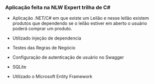 ### Aplicação feita na NLW Expert trilha de C#

- Aplicação .NET/C# em que existe um Leilão e nesse leilão existem produtos que dependendo se o leilão estiver em aberto o usuário poderá comprar um produto.

- Utilizado injeção de dependencia
- Testes das Regras de Negócio
- Configuração de autenticação de usuário no Swagger
- SQLite
- Utilizado o Microsoft Entity Framework
